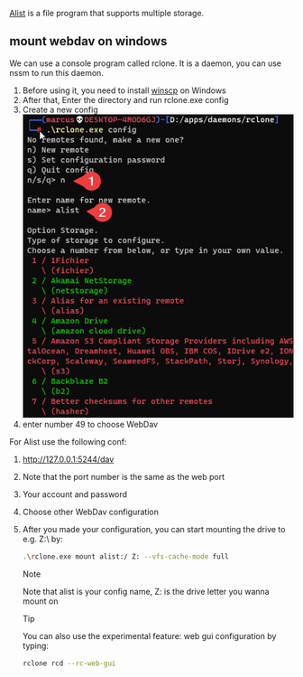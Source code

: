 [Alist](https://alist.nn.ci/) is a file program that supports multiple storage.

## mount webdav on windows
We can use a console program called rclone. It is a daemon, you can use nssm to run this daemon.
1. Before using it, you need to install [winscp](https://github.com/winfsp/winfsp) on Windows
2. After that, Enter the directory and run rclone.exe config
3. Create a new config
   ![](assets/alist_rclone_webdav.png)
4. enter number 49 to choose WebDav

For Alist use the following conf:

1. http://127.0.0.1:5244/dav

2. Note that the port     number is the same as the web port

3. Your account and password

4. Choose other WebDav     configuration

5. After you made     your configuration, you can start mounting the drive to e.g. Z:\ by:
   ```bash                
   .\rclone.exe mount alist:/ Z: --vfs-cache-mode full
   ```

   > [!NOTE]
   >
   > Note that alist is your config name, Z: is the drive letter you wanna mount on

   > [!TIP]
   >
   > You can also use the experimental feature: web gui configuration by typing:
   >
   > ```bash
   > rclone rcd --rc-web-gui
   > ```
